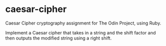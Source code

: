 # caesar-cipher
Caesar Cipher cryptography assignment for The Odin Project, using Ruby. 

Implement a Caesar cipher that takes in a string and the shift factor and then outputs the modified string using a right shift.